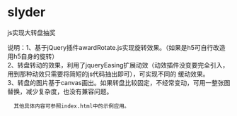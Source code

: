 # slyder
js实现大转盘抽奖

说明：1、基于jQuery插件awardRotate.js实现旋转效果。（如果是h5可自行改造用h5自身的旋转）<br>
      2、转盘转动的效果，利用了jqueryEasing扩展动效（动效插件没变要完全引入，用到那种动效只需要将简短的js代码抽出即可），可实现不同的
      缓动效果。<br>
      3、转盘的图片基于canvas画出。如果转盘比较固定，不经常变动，可用一整张图替换，减少复杂度，也没有兼容问题。
      
      其他具体内容可参照index.html中的示例应用。
